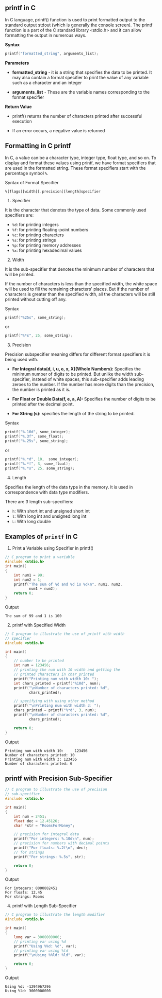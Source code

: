 ## printf in C

In C language, printf() function is used to print formatted output to the standard output stdout (which is generally the console screen).  The printf function is a part of the C standard library <stdio.h> and it can allow formatting the output in numerous ways.

**Syntax**
```c
printf("formatted_string", arguments_list);
```

**Parameters**

- **formatted_string** - it is a string that specifies the data to be printed. It may also contain a format specifier to print the value of any variable such as a character and an integer

- **arguments_list** - These are the variable names corresponding to the format specifier

**Return Value**
- printf() returns the number of characters printed after successful execution

- If an error occurs, a negative value is returned

## Formatting in C printf

In C, a value can be a character type, integer type, float type, and so on. To display and format these values using printf, we have format specifiers that are used in the formatted string. These format specifiers start with the percentage symbol `%`.

Syntax of Format Specifier
```
%[flags][width][.precision][length]specifier
```

1. Specifier

It is the character that denotes the type of data. Some commonly used specifiers are:

- `%d`: for printing integers
- `%f`: for printing floating-point numbers
- `%c`: for printing characters
- `%s`: for printing strings
- `%p`: for printing memory addresses
- `%x`: for printing hexadecimal values

2. Width

It is the sub-specifier that denotes the minimum number of characters that will be printed.

If the number of characters is less than the specified width, the white space will be used to fill the remaining characters' places. But if the number of characters is greater than the specified width, all the characters will be still printed without cutting off any.

Syntax

```c
printf("%25s", some_string);
```

or 

```c
printf("%*s", 25, some_string);
```

3. Precision

Precision subspecifier meaning differs for different format specifiers it is being used with.

- **For Integral data(d, i, u, o, x, X)(Whole Numbers):** Specifies the minimum number of digits to be printed. But unlike the width sub-specifier, instead of white spaces, this sub-specifier adds leading zeroes to the number. If the number has more digits than the precision, the number is printed as it is.

- **For Float or Double Data(f, e, a, A):** Specifies the number of digits to be printed after the decimal point.

- **For String (s):** specifies the length of the string to be printed.

Syntax

```c
printf("%.10d", some_integer);
printf("%.3f", some_float);
printf("%.25s", some_string);
```

or

```c
printf("%.*d", 10,  some_integer);
printf("%.*f", 3, some_float);
printf("%.*s", 25, some_string);
```

4. Length

Specifies the length of the data type in the memory. It is used in correspondence with data type modifiers.

There are 3 length sub-specifiers:

- `h`: With short int and unsigned short int
- `l`: With long int and unsigned long int
- `L`: With long double

## Examples of `printf` in C

1. Print a Variable using Specifier in printf()

```c
// C program to print a variable
#include <stdio.h>
int main()
{
    int num1 = 99;
    int num2 = 1;
    printf("The sum of %d and %d is %d\n", num1, num2,
           num1 + num2);
    return 0;
}
```

Output
```
The sum of 99 and 1 is 100
```

2. printf with Specified Width

```c
// C program to illustrate the use of printf with width
// specifier
#include <stdio.h>

int main()
{
    // number to be printed
    int num = 123456;
    // printing the num with 10 width and getting the
    // printed characters in char_printed
    printf("Printing num with width 10: ");
    int chars_printed = printf("%10d", num);
    printf("\nNumber of characters printed: %d",
           chars_printed);

    // specifying with using other method
    printf("\nPrinting num with width 3: ");
    chars_printed = printf("%*d", 3, num);
    printf("\nNumber of characters printed: %d",
           chars_printed);

    return 0;
}
```

Output
```
Printing num with width 10:     123456
Number of characters printed: 10
Printing num with width 3: 123456
Number of characters printed: 6
```

## printf with Precision Sub-Specifier

```c
// C program to illustrate the use of precision
// sub-specifier
#include <stdio.h>

int main()
{
    int num = 2451;
    float dec = 12.45126;
    char *str = "RoomsForMoney";

    // precision for integral data
    printf("For integers: %.10d\n", num);
    // precision for numbers with decimal points
    printf("For floats: %.2f\n", dec);
    // for strings
    printf("For strings: %.5s", str);

    return 0;
}
```

Output
```
For integers: 0000002451
For floats: 12.45
For strings: Rooms
```

4. printf with Length Sub-Specifier

```c
// C program to illustrate the length modifier
#include <stdio.h>

int main()
{
    long var = 3000000000;
    // printing var using %d
    printf("Using %%d: %d", var);
    // printing var using %ld
    printf("\nUsing %%ld: %ld", var);

    return 0;
}
```

Output
```
Using %d: -1294967296
Using %ld: 3000000000
```